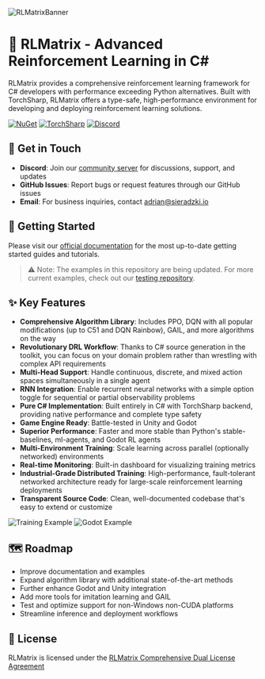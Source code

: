 ![RLMatrixBanner](https://i.imgur.com/x5x6Ph8.png)

# 🚀 RLMatrix - Advanced Reinforcement Learning in C#

RLMatrix provides a comprehensive reinforcement learning framework for C# developers with performance exceeding Python alternatives. Built with TorchSharp, RLMatrix offers a type-safe, high-performance environment for developing and deploying reinforcement learning solutions.

[![NuGet](https://img.shields.io/nuget/v/RLMatrix.svg?label=RLMatrix)](https://www.nuget.org/packages/RLMatrix/)
[![TorchSharp](https://img.shields.io/badge/Made%20With-TorchSharp-8A2BE2)](https://github.com/dotnet/TorchSharp)
[![Discord](https://img.shields.io/discord/962408165486284931?label=Discord&logo=discord&logoColor=white)](https://discord.gg/ppgr44rBHn)

## 💬 Get in Touch

- **Discord**: Join our [community server](https://discord.gg/ppgr44rBHn) for discussions, support, and updates
- **GitHub Issues**: Report bugs or request features through our GitHub issues
- **Email**: For business inquiries, contact adrian@sieradzki.io

## 🏁 Getting Started

Please visit our [official documentation](https://www.rlmatrix.net/beginner/gettingstarted/) for the most up-to-date getting started guides and tutorials.

> ⚠️ Note: The examples in this repository are being updated. For more current examples, check out our [testing repository](https://github.com/asieradzk/CartPoleForTesting).

## ✨ Key Features

- **Comprehensive Algorithm Library**: Includes PPO, DQN with all popular modifications (up to C51 and DQN Rainbow), GAIL, and more algorithms on the way
- **Revolutionary DRL Workflow**: Thanks to C# source generation in the toolkit, you can focus on your domain problem rather than wrestling with complex API requirements
- **Multi-Head Support**: Handle continuous, discrete, and mixed action spaces simultaneously in a single agent
- **RNN Integration**: Enable recurrent neural networks with a simple option toggle for sequential or partial observability problems
- **Pure C# Implementation**: Built entirely in C# with TorchSharp backend, providing native performance and complete type safety
- **Game Engine Ready**: Battle-tested in Unity and Godot
- **Superior Performance**: Faster and more stable than Python's stable-baselines, ml-agents, and Godot RL agents
- **Multi-Environment Training**: Scale learning across parallel (optionally networked) environments
- **Real-time Monitoring**: Built-in dashboard for visualizing training metrics
- **Industrial-Grade Distributed Training**: High-performance, fault-tolerant networked architecture ready for large-scale reinforcement learning deployments
- **Transparent Source Code**: Clean, well-documented codebase that's easy to extend or customize

![Training Example](https://i.imgur.com/jTKghOP.gif)
![Godot Example](https://s13.gifyu.com/images/S0a0u.gif)

## 🗺️ Roadmap

- Improve documentation and examples
- Expand algorithm library with additional state-of-the-art methods
- Further enhance Godot and Unity integration
- Add more tools for imitation learning and GAIL
- Test and optimize support for non-Windows non-CUDA platforms
- Streamline inference and deployment workflows

## 📄 License

RLMatrix is licensed under the [RLMatrix Comprehensive Dual License Agreement](https://github.com/asieradzk/RL_Matrix/blob/master/LICENSE.txt)